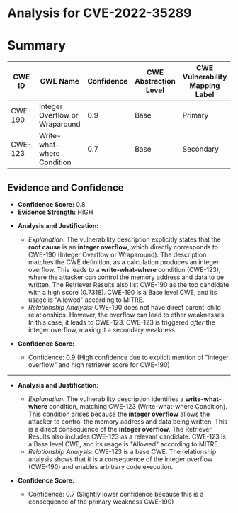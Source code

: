# Analysis for CVE-2022-35289

# Summary
| CWE ID | CWE Name | Confidence | CWE Abstraction Level | CWE Vulnerability Mapping Label | CWE-Vulnerability Mapping Notes |
|---|---|---|---|---|---|
| CWE-190 | Integer Overflow or Wraparound | 0.9 | Base | Primary | Allowed |
| CWE-123 | Write-what-where Condition | 0.7 | Base | Secondary | Allowed |

## Evidence and Confidence

*   **Confidence Score:** 0.8
*   **Evidence Strength:** HIGH

- **Analysis and Justification:**  
  - *Explanation:* The vulnerability description explicitly states that the **root cause** is an **integer overflow**, which directly corresponds to CWE-190 (Integer Overflow or Wraparound). The description matches the CWE definition, as a calculation produces an integer overflow. This leads to a **write-what-where** condition (CWE-123), where the attacker can control the memory address and data to be written. The Retriever Results also list CWE-190 as the top candidate with a high score (0.7318). CWE-190 is a Base level CWE, and its usage is "Allowed" according to MITRE.
  - *Relationship Analysis:* CWE-190 does not have direct parent-child relationships. However, the overflow can lead to other weaknesses. In this case, it leads to CWE-123. CWE-123 is triggered *after* the integer overflow, making it a secondary weakness.

- **Confidence Score:**  
  - Confidence: 0.9 (High confidence due to explicit mention of "integer overflow" and high retriever score for CWE-190)

---
- **Analysis and Justification:**  
  - *Explanation:* The vulnerability description identifies a **write-what-where** condition, matching CWE-123 (Write-what-where Condition). This condition arises because the **integer overflow** allows the attacker to control the memory address and data being written. This is a direct consequence of the **integer overflow**. The Retriever Results also includes CWE-123 as a relevant candidate. CWE-123 is a Base level CWE, and its usage is "Allowed" according to MITRE.
  - *Relationship Analysis:* CWE-123 is a base CWE. The relationship analysis shows that it is a consequence of the integer overflow (CWE-190) and enables arbitrary code execution.

- **Confidence Score:**  
  - Confidence: 0.7 (Slightly lower confidence because this is a consequence of the primary weakness CWE-190)